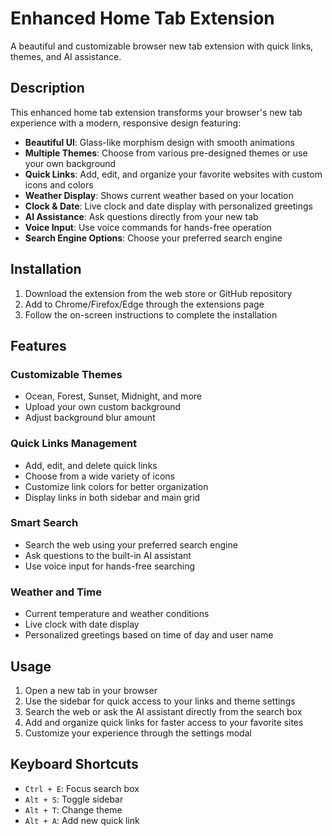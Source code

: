 # Enhanced Home Tab Extension

A beautiful and customizable browser new tab extension with quick links, themes, and AI assistance.

## Description

This enhanced home tab extension transforms your browser's new tab experience with a modern, responsive design featuring:

- **Beautiful UI**: Glass-like morphism design with smooth animations
- **Multiple Themes**: Choose from various pre-designed themes or use your own background
- **Quick Links**: Add, edit, and organize your favorite websites with custom icons and colors
- **Weather Display**: Shows current weather based on your location
- **Clock & Date**: Live clock and date display with personalized greetings
- **AI Assistance**: Ask questions directly from your new tab
- **Voice Input**: Use voice commands for hands-free operation
- **Search Engine Options**: Choose your preferred search engine

## Installation

1. Download the extension from the web store or GitHub repository
2. Add to Chrome/Firefox/Edge through the extensions page
3. Follow the on-screen instructions to complete the installation

## Features

### Customizable Themes

- Ocean, Forest, Sunset, Midnight, and more
- Upload your own custom background
- Adjust background blur amount

### Quick Links Management

- Add, edit, and delete quick links
- Choose from a wide variety of icons
- Customize link colors for better organization
- Display links in both sidebar and main grid

### Smart Search

- Search the web using your preferred search engine
- Ask questions to the built-in AI assistant
- Use voice input for hands-free searching

### Weather and Time

- Current temperature and weather conditions
- Live clock with date display
- Personalized greetings based on time of day and user name

## Usage

1. Open a new tab in your browser
2. Use the sidebar for quick access to your links and theme settings
3. Search the web or ask the AI assistant directly from the search box
4. Add and organize quick links for faster access to your favorite sites
5. Customize your experience through the settings modal

## Keyboard Shortcuts

- `Ctrl + E`: Focus search box
- `Alt + S`: Toggle sidebar
- `Alt + T`: Change theme
- `Alt + A`: Add new quick link
